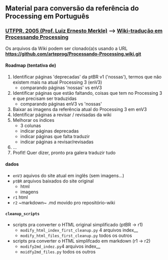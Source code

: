 ## Material para conversão da referência do Processing em Português 

### [UTFPR, 2005 (Prof. Luiz Ernesto Merkle)](http://www.dainf.ct.utfpr.edu.br/~merkle/processing/reference/ptBR/index.html) --> [Wiki-tradução em Processando Processing](https://github.com/arteprog/Processando-Processing/wiki)

Os arquivos da Wiki podem ser clonado(a)s usando a URL **https://github.com/arteprog/Processando-Processing.wiki.git**

#### Roadmap (tentativa de)

1. Identificar páginas 'deprecadas' da ptBR v1 ('nossas'), termos que não existem mais na atual Processing 3 (enV3)
   - comparando páginas 'nossas' vs enV3
2. Identificar páginas que estão faltando, coisas que tem no Processing 3 e que precisam ser traduzidas
   - comparando páginas enV3 vs 'nossas'
3. Baixar as imagens da referência atual do Processing 3 em enV3
4. Identificar páginas a revisar / revisadas da wiki
5. Melhorar os índices
   - 3 colunas
   - indicar páginas deprecadas
   - indicar páginas que falta traduzir
   - indicar páginas a revisar/revisadas
6. ...
6. Profit! Quer dizer, pronto pra galera traduzir tudo
   
#### dados
- `enV3` aquivos do site atual em inglês (sem imagens...)
- `ptBR` arquivos baixados do site original
    - html
    - imagens
- `r1` html
- `r2` ~markdown~ .md movido pro repositório-wiki
 
#### `cleanup_scripts`
- scripts pra converter o HTML original simplificado (ptBR -> r1)
  - `modify_html_index_first_cleanup.py` 4 arquivos index__ 
  - `modify_html_files_first_cleanup.py` todos os outros
- scripts pra converter o HTML simplifcado em markdown (r1 -> r2)
  - `modify2md_indez.py`4 arquivos index__
  - `moidfy2md_files.py` todos os outros
